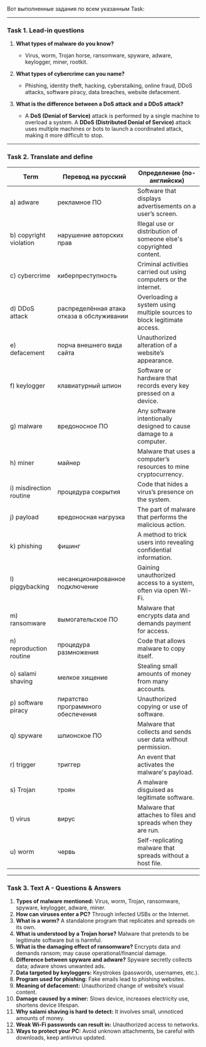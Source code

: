 Вот выполненные задания по всем указанным Task:

---

### **Task 1. Lead-in questions**
1. **What types of malware do you know?**  
   - Virus, worm, Trojan horse, ransomware, spyware, adware, keylogger, miner, rootkit.

2. **What types of cybercrime can you name?**  
   - Phishing, identity theft, hacking, cyberstalking, online fraud, DDoS attacks, software piracy, data breaches, website defacement.

3. **What is the difference between a DoS attack and a DDoS attack?**  
   - A **DoS (Denial of Service)** attack is performed by a single machine to overload a system. A **DDoS (Distributed Denial of Service)** attack uses multiple machines or bots to launch a coordinated attack, making it more difficult to stop.

---

### **Task 2. Translate and define**

| Term | Перевод на русский | Определение (по-английски) |
|------|--------------------|-----------------------------|
| a) adware | рекламное ПО | Software that displays advertisements on a user’s screen. |
| b) copyright violation | нарушение авторских прав | Illegal use or distribution of someone else's copyrighted content. |
| c) cybercrime | киберпреступность | Criminal activities carried out using computers or the internet. |
| d) DDoS attack | распределённая атака отказа в обслуживании | Overloading a system using multiple sources to block legitimate access. |
| e) defacement | порча внешнего вида сайта | Unauthorized alteration of a website’s appearance. |
| f) keylogger | клавиатурный шпион | Software or hardware that records every key pressed on a device. |
| g) malware | вредоносное ПО | Any software intentionally designed to cause damage to a computer. |
| h) miner | майнер | Malware that uses a computer’s resources to mine cryptocurrency. |
| i) misdirection routine | процедура сокрытия | Code that hides a virus’s presence on the system. |
| j) payload | вредоносная нагрузка | The part of malware that performs the malicious action. |
| k) phishing | фишинг | A method to trick users into revealing confidential information. |
| l) piggybacking | несанкционированное подключение | Gaining unauthorized access to a system, often via open Wi-Fi. |
| m) ransomware | вымогательское ПО | Malware that encrypts data and demands payment for access. |
| n) reproduction routine | процедура размножения | Code that allows malware to copy itself. |
| o) salami shaving | мелкое хищение | Stealing small amounts of money from many accounts. |
| p) software piracy | пиратство программного обеспечения | Unauthorized copying or use of software. |
| q) spyware | шпионское ПО | Malware that collects and sends user data without permission. |
| r) trigger | триггер | An event that activates the malware's payload. |
| s) Trojan | троян | A malware disguised as legitimate software. |
| t) virus | вирус | Malware that attaches to files and spreads when they are run. |
| u) worm | червь | Self-replicating malware that spreads without a host file. |

---

### **Task 3. Text A - Questions & Answers**

1. **Types of malware mentioned:** Virus, worm, Trojan, ransomware, spyware, keylogger, adware, miner.  
2. **How can viruses enter a PC?** Through infected USBs or the Internet.  
3. **What is a worm?** A standalone program that replicates and spreads on its own.  
4. **What is understood by a Trojan horse?** Malware that pretends to be legitimate software but is harmful.  
5. **What is the damaging effect of ransomware?** Encrypts data and demands ransom; may cause operational/financial damage.  
6. **Difference between spyware and adware?** Spyware secretly collects data; adware shows unwanted ads.  
7. **Data targeted by keyloggers:** Keystrokes (passwords, usernames, etc.).  
8. **Program used for phishing:** Fake emails lead to phishing websites.  
9. **Meaning of defacement:** Unauthorized change of website’s visual content.  
10. **Damage caused by a miner:** Slows device, increases electricity use, shortens device lifespan.  
11. **Why salami shaving is hard to detect:** It involves small, unnoticed amounts of money.  
12. **Weak Wi-Fi passwords can result in:** Unauthorized access to networks.  
13. **Ways to protect your PC:** Avoid unknown attachments, be careful with downloads, keep antivirus updated.
